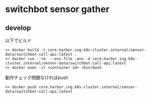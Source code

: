 # switchbot sensor gather

## develop
以下でビルド
```
>> docker build -t core.harbor.ing.k8s-cluster.internal/sensor-data/switchbot-call-api:latest .
>> docker run --rm  --env-file .env -d core.harbor.ing.k8s-cluster.internal/sensor-data/switchbot-call-api:latest
>> docker exec -it <container id> /bin/bash
```

動作チェック問題なければpush
```
>> docker push core.harbor.ing.k8s-cluster.internal/sensor-data/switchbot-call-api:latest
```
